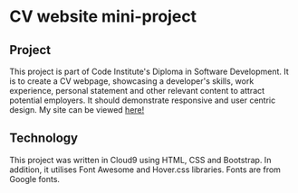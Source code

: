 # CV website mini-project
## Project
This project is part of Code Institute's Diploma in Software Development.
It is to create a CV webpage, showcasing a developer's skills, work experience,
personal statement and other relevant content to attract potential employers. 
It should demonstrate responsive and user centric design.
My site can be viewed <a href="https://kmaaallen.github.io/UCD-resume/" target="_blank">here!</a>
## Technology
This project was written in Cloud9 using HTML, CSS and Bootstrap.
In addition, it utilises Font Awesome and Hover.css libraries.
Fonts are from Google fonts.
